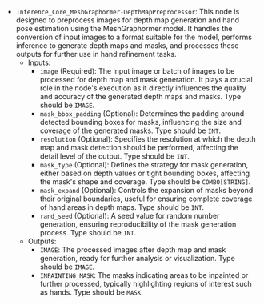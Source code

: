 - `Inference_Core_MeshGraphormer-DepthMapPreprocessor`: This node is designed to preprocess images for depth map generation and hand pose estimation using the MeshGraphormer model. It handles the conversion of input images to a format suitable for the model, performs inference to generate depth maps and masks, and processes these outputs for further use in hand refinement tasks.
    - Inputs:
        - `image` (Required): The input image or batch of images to be processed for depth map and mask generation. It plays a crucial role in the node's execution as it directly influences the quality and accuracy of the generated depth maps and masks. Type should be `IMAGE`.
        - `mask_bbox_padding` (Optional): Determines the padding around detected bounding boxes for masks, influencing the size and coverage of the generated masks. Type should be `INT`.
        - `resolution` (Optional): Specifies the resolution at which the depth map and mask detection should be performed, affecting the detail level of the output. Type should be `INT`.
        - `mask_type` (Optional): Defines the strategy for mask generation, either based on depth values or tight bounding boxes, affecting the mask's shape and coverage. Type should be `COMBO[STRING]`.
        - `mask_expand` (Optional): Controls the expansion of masks beyond their original boundaries, useful for ensuring complete coverage of hand areas in depth maps. Type should be `INT`.
        - `rand_seed` (Optional): A seed value for random number generation, ensuring reproducibility of the mask generation process. Type should be `INT`.
    - Outputs:
        - `IMAGE`: The processed images after depth map and mask generation, ready for further analysis or visualization. Type should be `IMAGE`.
        - `INPAINTING_MASK`: The masks indicating areas to be inpainted or further processed, typically highlighting regions of interest such as hands. Type should be `MASK`.
